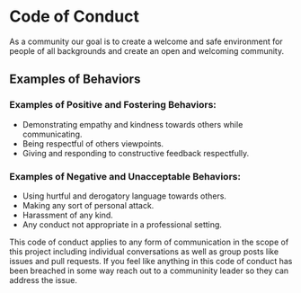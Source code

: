# Code of Conduct
As a community our goal is to create a welcome and safe environment for people of all backgrounds and create an open and welcoming community. 

## Examples of Behaviors
### Examples of Positive and Fostering Behaviors:
* Demonstrating empathy and kindness towards others while communicating.
* Being respectful of others viewpoints.
* Giving and responding to constructive feedback respectfully.

### Examples of Negative and Unacceptable Behaviors:
* Using hurtful and derogatory language towards others.
* Making any sort of personal attack.
* Harassment of any kind.
* Any conduct not appropriate in a professional setting.

This code of conduct applies to any form of communication in the scope of this project including individual conversations as well as group posts like issues and pull requests.
If you feel like anything in this code of conduct has been breached in some way reach out to a communinity leader so they can address the issue. 
